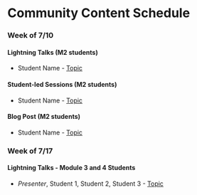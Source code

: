 # Community Content Schedule

### **Week of 7/10**

#### Lightning Talks (M2 students)

* Student Name - [Topic](http://gist.github.com/username/link-to-my-outline-gist)

#### Student-led Sessions (M2 students)

* Student Name - [Topic](http://gist.github.com/username/link-to-my-outline-gist)

#### Blog Post (M2 students)

* Student Name - [Topic](http://gist.github.com/username/link-to-my-outline-gist)


### **Week of 7/17**

#### Lightning Talks - Module 3 and 4 Students

* *Presenter*, Student 1, Student 2, Student 3 - [Topic](http://gist.github.com/username/link-to-my-outline-gist)
